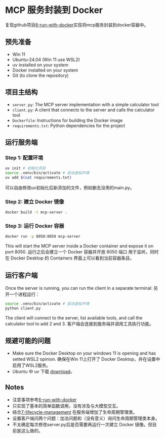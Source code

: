 # MCP 服务封装到 Docker

复现github项目[6-run-with-docker](https://github.com/daveebbelaar/ai-cookbook/tree/main/mcp/crash-course/6-run-with-docker)实现将mcp服务封装到docker容器中。

## 预先准备

- Win 11
- Ubuntu-24.04 (Win 11 use WSL2)
- uv installed on your system
- Docker installed on your system 
- Git (to clone the repository)

## 项目主结构

- `server.py`: The MCP server implementation with a simple calculator tool
- `client.py`: A client that connects to the server and calls the calculator tool
- `Dockerfile`: Instructions for building the Docker image
- `requirements.txt`: Python dependencies for the project

## 运行服务端

### Step 1: 配置环境

```bash
uv init # 初始化项目
source .venv/bin/activate # 启动虚拟环境
uv add $(cat requirements.txt)
```

可以自由修改uv初始化后新添加的文件，例如删去没用的main.py。

### Step 2: 建立 Docker 镜像

```bash
docker build -t mcp-server .
```

### Step 3: 运行 Docker 容器

```bash
docker run -p 8050:8050 mcp-server
```

This will start the MCP server inside a Docker container and expose it on port 8050.
运行之后会建立一个 Docker 容器并开放 8050 端口 用于监听。同时在 Docker Desktop 的 Containers 界面上可以看到当前容器条目。

## 运行客户端

Once the server is running, you can run the client in a separate terminal:
另开一个进程运行：

```bash
source .venv/bin/activate # 启动虚拟环境
python client.py
```

The client will connect to the server, list available tools, and call the calculator tool to add 2 and 3.
客户端会连接到服务端并调用工具执行功能。

## 规避可能的问题

- Make sure the Docker Desktop on your windows 11 is opening and has setted WSL2 opinion.
确保在Win 11上打开了 Docker Desktop，并在设置中启用了WSL2服务。
- Ubuntu 中 uv 下载 [download](https://docs.astral.sh/uv/getting-started/installation/#next-steps)。

## Notes

- 注意事项参考[6-run-with-docker](https://github.com/daveebbelaar/ai-cookbook/tree/main/mcp/crash-course/6-run-with-docker)
- 只实现了基本的简单函数调用，没有涉及与大模型交互。
- 结合[7-lifecycle-management](https://github.com/daveebbelaar/ai-cookbook/blob/main/mcp/crash-course/7-lifecycle-management/README.md) 在服务端增加了生命周期管理类。
- 设置客户端问两个问题：加法问题和（没有意义）询问生命周期管理类本身。
- 不太确定每次修改server.py后是否需要再运行一次建立 Docker 镜像。但目前是这么做的。

